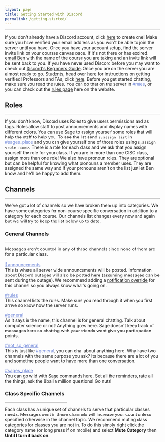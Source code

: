 ```yaml
---
layout: page
title: Getting Started with Discord
permalink: /getting-started/
---
```

<link rel="icon" href="/favicon.ico" type="image/x-icon" />

***
If you don't already have a Discord account, click [here](https://discord.com/register "Welcome to discord") to create one!
Make sure you have verified your email address as you won't be able to join the server until you have. Once you have your
account setup, find the server invite link on your courses canvas page. If it's not there or has expired, [email Ben](mailto:bensegal@udel.edu)
with the name of the course you are taking and an invite link will be sent back to you. If you have never used Discord before
you may want to check out [Discord's Beginners Guide](https://support.discord.com/hc/en-us/articles/360045138571-Beginner-s-Guide-to-Discord "Get learnt").
Once you are on the server you are almost ready to go. Students, head over [here](/verify/students/ "Let's go") for instructions on getting verified!
Professors and TAs, click [here](/verify/teachers/ "Teaching time"). Before you get started chatting, make sure you read the rules. You can
do that on the server in <span style="color:#738adb;">#rules</span>, or you can check out the [rules page](/rules/ "Da Rules") here on the website.

## Roles
***
If you don't know, Discord uses Roles to give users permissions and as tags. Roles allow staff to post announcements and display names with different colors. You can
use Sage to assign yourself some roles that will help the staff to help you. To see the list send `s;assign list` in <span style="color:#738adb;">#sages_place</span> and you can give yourself one of those roles using `s;assign <role name>`. There is a role for each class and we ask that you assign yourself the role
for your class. If you are in more than one CISC class, assign more than one role! We also have pronoun roles. They are optional but can be helpful for knowing 
what pronouns a member uses. They are assigned the same way and if your pronouns aren't on the list just let Ben know and he'll be happy to add them.

## Channels
***
We've got a lot of channels so we have broken them up into categories. We have some categories for non-course specific conversation in addition to a 
category for each course. Our channels list changes every now and again but we will try to keep the list below up to date.

### General Channels
<hr style="margin-left: 0px; width: 40%;">

Messages aren't counted in any of these channels since none of them are for a particular class.\
</br>
<span style="text-decoration: underline; color:#738adb;">📣announcements</span>\
This is where all server wide announcements will be posted. Information about Discord outages will also be posted here (assuming messages can 
be sent during the outage). We recommend adding a
<a href="https://support.discord.com/hc/en-us/articles/215253258-Notifications-Settings-101#h_570c11eb-b007-4e7c-8ae8-77515ea40c6a" 
target="_blank">notification override</a> for this channel so you always know what's going on.

<span style="text-decoration: underline; color:#738adb;">#rules</span>\
This channel lists the rules. Make sure you read through it when you first arrive so know how the server runs.

<span style="text-decoration: underline; color:#738adb;">#general</span>\
As it says in the name, this channel is for general chatting. Talk about computer science or not! Anything goes here. Sage doesn't keep 
track of messages here so chatting with your friends wont give you participation points.

<span style="text-decoration: underline; color:#738adb;">#not_so_general</span>\
This is just like <span style="color:#738adb;">#general</span>, you can chat about anything here. Why have two channels with the same
purpose you ask? Its because there are a lot of you and sometime people want to have more than one conversation.

<span style="text-decoration: underline; color:#738adb;">#sages_place</span>\
You can go wild with Sage commands here. Set all the reminders, rate all the things, ask the 8ball a million questions! Go nuts!

### Class Specific Channels
<hr style="margin-left: 0px; width: 40%;">

Each class has a unique set of channels to serve that particular classes needs. Messages sent in these channels will increase your
count unless specified otherwise in the channel topic. We recommend muting class categories for classes you are not in. To do this
simply right click the category name (or long press if on mobile) and select **Mute Category** then **Until I turn it back on**.
